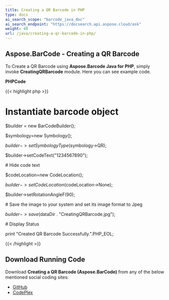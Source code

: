 ```yaml
---
title: Creating a QR Barcode in PHP
type: docs
ai_search_scope: "barcode_java_doc"
ai_search_endpoint: "https://docsearch.api.aspose.cloud/ask"
weight: 40
url: /java/creating-a-qr-barcode-in-php/
---
```


## **Aspose.BarCode - Creating a QR Barcode**
To Create a QR Barcode using **Aspose.Barcode Java for PHP**, simply invoke **CreatingQRBarcode** module. Here you can see example code.

**PHPCode**

{{< highlight php >}}

 # Instantiate barcode object

$builder = new BarCodeBuilder();

$symbology=new Symbology();

$builder->setSymbologyType($symbology->QR);

$builder->setCodeText("1234567890");

\# Hide code text

$codeLocation=new CodeLocation();

$builder->setCodeLocation($codeLocation->None);

$builder->setRotationAngleF(90);

\# Save the image to your system and set its image format to Jpeg

$builder->save($dataDir . "CreatingQRBarcode.jpg");

\# Display Status

print "Created QR Barcode Successfully.".PHP_EOL;

{{< /highlight >}}
## **Download Running Code**
Download **Creating a QR Barcode (Aspose.BarCode)** from any of the below mentioned social coding sites:

- [GitHub](https://github.com/aspose-barcode/Aspose.BarCode-for-Java/blob/master/Plugins/Aspose_Barcode_Java_for_PHP/src/aspose/barcode/WorkingWith2DBarcodes/Basic2DBarcodeFeatures/CreatingQRBarcode.php)
- [CodePlex](https://asposebarcodejavaphp.codeplex.com/SourceControl/latest#src/aspose/barcode/WorkingWith2DBarcodes/Basic2DBarcodeFeatures/CreatingQRBarcode.php)
